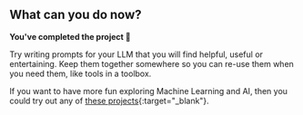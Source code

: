 ## What can you do now?

**You've completed the project 🎉**

Try writing prompts for your LLM that you will find helpful, useful or entertaining. Keep them together somewhere so you can re-use them when you need them, like tools in a toolbox. 

If you want to have more fun exploring Machine Learning and AI, then you could try out any of [these projects](xxxxx){:target="_blank"}.

